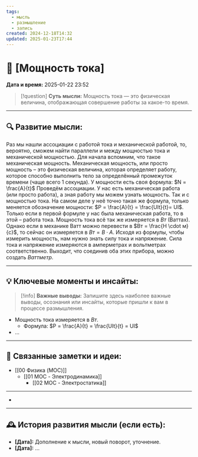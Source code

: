 ```yaml
---
tags:
  - мысль
  - размышление
  - запись
created: 2024-12-18T14:32
updated: 2025-01-23T17:44
---
```


# 💭  [Мощность тока]

**Дата и время:** 2025-01-22 23:52

> [!question] **Суть мысли:**
> Мощность тока — это физическая величина, отображающая совершение работы за какое-то время.

---

## 🔍 Развитие мысли:

Раз мы нашли ассоциации с работой тока и механической работой, то, вероятно, сможем найти параллели и между мощностью тока и механической мощностью.
Для начала вспомним, что такое механическая мощность. Механическая мощность, или просто мощность – это физическая величина, которая определяет работу, которое способно выполнить тело за определённый промежуток времени (чаще всего 1 секунда). У мощности есть своя формула: $N = \frac{A}{t}$
Проведём ассоциации. У нас есть механическая работа (или просто работа), а зная работу мы можем узнать мощность. Так и с мощностью тока. На самом деле у неё точно такая же формула, только меняется обозначение мощности: $P = \frac{A}{t} = \frac{UIt}{t}= UI$. Только если в первой формуле у нас была механическая работа, то в этой – работа тока.
Мощность тока всё так же измеряется в $Вт$ (Ваттах). Однако если в механике Ватт можно перевести в $Вт = \frac{Н \cdot м}{с}$, то сейчас он измеряется в $Вт = В \cdot А$.
Исходя из формулы, чтобы измерить мощность, нам нужно знать силу тока и напряжение. Сила тока и напряжение измеряются в амперметрах и вольтметрах соответственно. Выходит, что соединив оба этих прибора, можно создать $Ваттметр$.

---

## 💡 Ключевые моменты и инсайты:

> [!info] **Важные выводы:**
> Запишите здесь наиболее важные выводы, осознания или инсайты, которые пришли к вам в процессе размышления.

- Мощность тока измеряется в $Вт$.
	- Формула: $P = \frac{A}{t} = \frac{UIt}{t} = UI$
- ...

---

## 🔄 Связанные заметки и идеи:

- [[00 Физика (MOC)]]
	- [[01 MOC - Электродинамика]]
		- [[02 MOC - Электростатика]]

- - -

- 

---

## 🕰️ История развития мысли (если есть):

* **[Дата]:**  Дополнение к мысли, новый поворот, уточнение.
* **[Дата]:**  ...